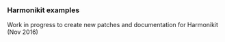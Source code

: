 ### Harmonikit examples

Work in progress to create new patches and documentation for Harmonikit (Nov 2016)
